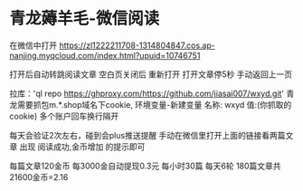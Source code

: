 # 青龙薅羊毛-微信阅读
在微信中打开  https://zl1222211708-1314804847.cos.ap-nanjing.myqcloud.com/index.html?upuid=10746751

打开后自动转跳阅读文章 空白页关闭后 重新打开 
打开文章停5秒 手动返回上一页

拉库：'ql repo https://ghproxy.com/https://github.com/jiasai007/wxyd.git'
青龙需要抓包m.*.shop域名下cookie,
环境变量-新建变量 名称: wxyd  值:(你抓取的cookie)
多个账户回车换行隔开

每天会验证2次左右，碰到会plus推送提醒
手动在微信里打开上面的链接看两篇文章 
出现 阅读成功,金币增加 的提示即可

每篇文章120金币 每3000金自动提现0.3元 
每小时30篇 每天6轮 180篇文章共21600金币=2.16
